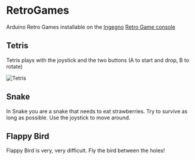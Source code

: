 # RetroGames
Arduino Retro Games installable on the [Ingegno](https://www.facebook.com/IngegnoMakerSpace/) [Retro Game console](https://docs.google.com/document/d/1rd5WztljQ4R-4YQH1UzbRDuTeg8SeEte_eZYg9qlx8Y/edit?usp=sharing) 

## Tetris
Tetris plays with the joystick and the two buttons (A to start and drop, B to rotate)

![Tetris](https://github.com/ingegno/RetroGames/raw/master/docs/RetroGameTetris.jpg "Tetris")

## Snake
In Snake you are a snake that needs to eat strawberries. Try to survive as long as possible. Use the joystick to move around.

## Flappy Bird
Flappy Bird is very, very difficult. Fly the bird between the holes! 

